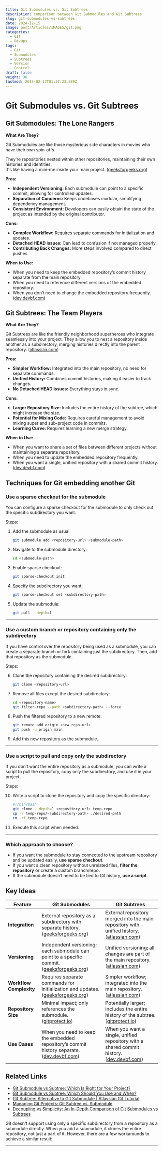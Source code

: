 ```yaml
---
title: Git Submodules vs. Git Subtrees
description: comparison between Git Submodules and Git Subtrees
slug: git-submodules-vs-subtrees
date: 2024-12-15
image: post/Articles/IMAGES/git.png
categories:
  - GIT
  - DevOps
tags:
  - Git
  - Submodules
  - Subtrees
  - Version
  - Control
draft: false
weight: 30
lastmod: 2025-02-17T01:37:23.889Z
---
```

# Git Submodules vs. Git Subtrees

## Git Submodules: The Lone Rangers

**What Are They?**

Git Submodules are like those mysterious side characters in movies who have their own spin-offs.

They're repositories nested within other repositories, maintaining their own histories and identities.\
It's like having a mini-me inside your main project. ([geeksforgeeks.org](https://www.geeksforgeeks.org/git-subtree-vs-git-submodule/))

**Pros:**

* **Independent Versioning:** Each submodule can point to a specific commit, allowing for controlled updates.
* **Separation of Concerns:** Keeps codebases modular, simplifying dependency management.
* **Consistent Environment:** Developers can easily obtain the state of the project as intended by the original contributor.

**Cons:**

* **Complex Workflow:** Requires separate commands for initialization and updates.
* **Detached HEAD Issues:** Can lead to confusion if not managed properly.
* **Contributing Back Changes:** More steps involved compared to direct pushes.

**When to Use:**

* When you need to keep the embedded repository’s commit history separate from the main repository.
* When you need to reference different versions of the embedded repository.
* When you don’t need to change the embedded repository frequently. ([dev.devbf.com](https://dev.devbf.com/posts/git-submodule-vs-subtree-which-should-you-use-and-when-719ab/))

## Git Subtrees: The Team Players

**What Are They?**

Git Subtrees are like the friendly neighborhood superheroes who integrate seamlessly into your project. They allow you to nest a repository inside another as a subdirectory, merging histories directly into the parent repository. ([atlassian.com](https://www.atlassian.com/git/tutorials/git-subtree))

**Pros:**

* **Simpler Workflow:** Integrated into the main repository, no need for separate commands.
* **Unified History:** Combines commit histories, making it easier to track changes.
* **No Detached HEAD Issues:** Everything stays in sync.

**Cons:**

* **Larger Repository Size:** Includes the entire history of the subtree, which might increase the size.
* **Potential for Mixing Code:** Requires careful management to avoid mixing super and sub-project code in commits.
* **Learning Curve:** Requires learning a new merge strategy.

**When to Use:**

* When you want to share a set of files between different projects without maintaining a separate repository.
* When you need to update the embedded repository frequently.
* When you want a single, unified repository with a shared commit history. ([dev.devbf.com](https://dev.devbf.com/posts/git-submodule-vs-subtree-which-should-you-use-and-when-719ab/))

## Techniques for Git embedding another Git

### **Use a sparse checkout for the submodule**

You can configure a sparse checkout for the submodule to only check out the specific subdirectory you want.

Steps:

1. Add the submodule as usual:

   ```bash
   git submodule add <repository-url> <submodule-path>
   ```

2. Navigate to the submodule directory:

   ```bash
   cd <submodule-path>
   ```

3. Enable sparse checkout:

   ```bash
   git sparse-checkout init
   ```

4. Specify the subdirectory you want:

   ```bash
   git sparse-checkout set <subdirectory-path>
   ```

5. Update the submodule:

   ```bash
   git pull --depth=1
   ```

***

### **Use a custom branch or repository containing only the subdirectory**

If you have control over the repository being used as a submodule, you can create a separate branch or fork containing just the subdirectory. Then, add that repository as the submodule.

Steps:

6. Clone the repository containing the desired subdirectory:

   ```bash
   git clone <repository-url>
   ```

7. Remove all files except the desired subdirectory:

   ```bash
   cd <repository-name>
   git filter-repo --path <subdirectory-path> --force
   ```

8. Push the filtered repository to a new remote:

   ```bash
   git remote add origin <new-repo-url>
   git push -u origin main
   ```

9. Add this new repository as the submodule.

***

### **Use a script to pull and copy only the subdirectory**

If you don’t want the entire repository as a submodule, you can write a script to pull the repository, copy only the subdirectory, and use it in your project.

Steps:

10. Write a script to clone the repository and copy the specific directory:

    ```bash
    #!/bin/bash
    git clone --depth=1 <repository-url> temp-repo
    cp -r temp-repo/<subdirectory-path> ./desired-path
    rm -rf temp-repo
    ```

11. Execute this script when needed.

***

### **Which approach to choose?**

* If you want the submodule to stay connected to the upstream repository and be updated easily, **use sparse checkout**.
* If you want a clean repository without unrelated files, **filter the repository** or create a custom branch/repo.
* If the submodule doesn’t need to be tied to Git history, **use a script**.

## Key Ideas

| Feature                 | Git Submodules                                                                                                                                                                        | Git Subtrees                                                                                                                                                                          |
| ----------------------- | ------------------------------------------------------------------------------------------------------------------------------------------------------------------------------------- | ------------------------------------------------------------------------------------------------------------------------------------------------------------------------------------- |
| **Integration**         | External repository as a subdirectory with separate history. ([geeksforgeeks.org](https://www.geeksforgeeks.org/git-subtree-vs-git-submodule/))                                       | External repository merged into the main repository with unified history. ([atlassian.com](https://www.atlassian.com/git/tutorials/git-subtree))                                      |
| **Versioning**          | Independent versioning; each submodule can point to a specific commit. ([geeksforgeeks.org](https://www.geeksforgeeks.org/git-subtree-vs-git-submodule/))                             | Unified versioning; all changes are part of the main repository. ([atlassian.com](https://www.atlassian.com/git/tutorials/git-subtree))                                               |
| **Workflow Complexity** | Requires separate commands for initialization and updates. ([geeksforgeeks.org](https://www.geeksforgeeks.org/git-subtree-vs-git-submodule/))                                         | Simpler workflow; integrated into the main repository. ([atlassian.com](https://www.atlassian.com/git/tutorials/git-subtree))                                                         |
| **Repository Size**     | Minimal impact; only references the submodule. ([gitprotect.io](https://gitprotect.io/blog/managing-git-projects-git-subtree-vs-submodule/))                                          | Potentially larger; includes the entire history of the subtree. ([gitprotect.io](https://gitprotect.io/blog/managing-git-projects-git-subtree-vs-submodule/))                         |
| **Use Cases**           | When you need to keep the embedded repository’s commit history separate. ([dev.devbf.com](https://dev.devbf.com/posts/git-submodule-vs-subtree-which-should-you-use-and-when-719ab/)) | When you want a single, unified repository with a shared commit history. ([dev.devbf.com](https://dev.devbf.com/posts/git-submodule-vs-subtree-which-should-you-use-and-when-719ab/)) |

## Related Links

* [Git Submodule vs Subtree: Which Is Right for Your Project?](https://www.graphapp.ai/blog/git-submodule-vs-subtree-which-is-right-for-your-project)
* [Git Submodule vs Subtree: Which Should You Use and When?](https://dev.devbf.com/posts/git-submodule-vs-subtree-which-should-you-use-and-when-719ab/)
* [Git Subtree: Alternative to Git Submodule | Atlassian Git Tutorial](https://www.atlassian.com/git/tutorials/git-subtree)
* [Managing Git Projects: Git Subtree vs. Submodule](https://gitprotect.io/blog/managing-git-projects-git-subtree-vs-submodule/)
* [Decoupling vs Simplicity: An In-Depth Comparison of Git Submodules vs Subtrees](https://linuxhaxor.net/code/difference-between-git-submodule-and-subtree.html)

Git doesn't support using only a specific subdirectory from a repository as a submodule directly. When you add a submodule, it clones the entire repository, not just a part of it. However, there are a few workarounds to achieve a similar result:

***

<!-- 
Can I have a git repository which has just submodule where only a subdirectory from the repository used as a submodule is included ?
ChatGPT said:
ChatGPT
Git doesn't support using only a specific subdirectory from a repository as a submodule directly. When you add a submodule, it clones the entire repository, not just a part of it. However, there are a few workarounds to achieve a similar result:



-->
